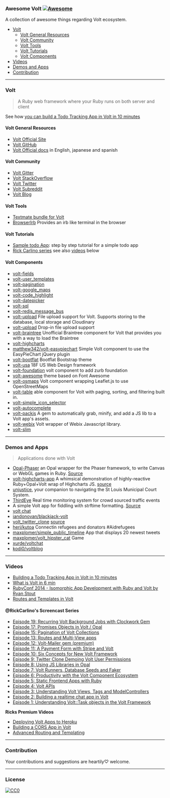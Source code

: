 ### **Awesome Volt** [![Awesome](https://cdn.rawgit.com/sindresorhus/awesome/d7305f38d29fed78fa85652e3a63e154dd8e8829/media/badge.svg)](https://github.com/sindresorhus/awesome)


A collection of awesome things regarding Volt ecosystem.

- [Volt](#volt)
  - [Volt General Resources](#volt-general-resources)
  - [Volt Community](#volt-community)
  - [Volt Tools](#volt-tools)
  - [Volt Tutorials](#volt-tutorials)
  - [Volt Components](#volt-components)
- [Videos](#videos)
- [Demos and Apps](#demos-and-apps)
- [Contribution](#contribution)

---
### Volt
> A Ruby web framework where your Ruby runs on both server and client

See how [you can build a Todo Tracking App in Volt in 10 minutes](https://www.youtube.com/watch?v=KbFtIt7-ge8)

#### Volt General Resources
* [Volt Official Site](http://voltframework.com/docs)
* [Volt GitHub](https://github.com/voltrb/volt)
* [Volt Official docs](https://github.com/voltrb/volt) in English, japanese and spanish

#### Volt Community
* [Volt Gitter](https://gitter.im/voltrb/volt)
* [Volt StackOverflow](http://stackoverflow.com/questions/tagged/voltrb)
* [Volt Twitter](https://twitter.com/voltframework)
* [Volt Subreddit](https://www.reddit.com/r/voltframework)
* [Volt Blog](http://voltframework.com/blog)

#### Volt Tools
* [Textmate bundle for Volt](https://github.com/jonah-potter/volt.tmbundle)
* [BrowserIrb](https://github.com/voltrb/volt-browser_irb) Provides an irb like terminal in the browser

#### Volt Tutorials
* [Sample todo App](http://docs.voltframework.com/en/tutorial/a_sample_todo_app.html): step by step tutorial for a simple todo app
* [Rick Carlino series](http://datamelon.io/blog/) see also [videos](#videos) below

#### Volt Components
* [volt-fields](https://github.com/voltrb/volt-fields)
* [volt-user_templates](https://github.com/voltrb/volt-user_templates)
* [volt-pagination](https://github.com/voltrb/volt-pagination)
* [volt-google_maps](https://github.com/voltrb/volt-google_maps)
* [volt-code_highlight](https://github.com/voltrb/volt-code_highlight)
* [volt-datepicker](https://github.com/voltrb/volt-datepicker)
* [volt-sql](https://github.com/voltrb/volt-sql)
* [volt-redis_message_bus](https://github.com/voltrb/volt-redis_message_bus)
* [volt-upload](https://github.com/alexandred/volt-upload) File upload support for Volt. Supports storing to the database, local storage and Cloudinary
* [volt-upload](https://github.com/andrew-carroll/volt-upload) Drop-in file upload support
* [volt-braintree](https://github.com/cbetta/volt-braintree) Unofficial Braintree component for Volt that provides you with a way to load the Braintree
* [volt-highcharts](https://github.com/balmoral/volt-highcharts)
* [matthew342/volt-easypiechart](https://github.com/matthew342/volt-easypiechart) Simple Volt component to use the EasyPieChart jQuery plugin
* [volt-bootflat](https://github.com/voltrb/volt-bootflat) Bootflat Bootstrap theme
* [volt-usa](https://github.com/heri/volt-usa) 18F US Web Design framework
* [volt-foundation](https://github.com/voltrb/volt-foundation) volt component to add zurb foundation
* [volt-awesome](https://github.com/heri/volt-awesome) theme based on Font Awesome
* [volt-osmaps](https://github.com/heri/volt-osmaps) Volt component wrapping Leaflet.js to use OpenStreetMaps
* [volt-table](https://github.com/matthew342/volt-table) able component for Volt with paging, sorting, and filtering built in.
* [volt-simple_icon_selector](https://github.com/neurodynamic/volt-simple_icon_selector)
* [volt-autocomplete](https://github.com/miguelalarcos/volt-autocomplete)
* [volt-packjs](https://github.com/ybur-yug/volt-packjs) A gem to automatically grab, minify, and add a JS lib to a Volt app's assets.
* [volt-webix](https://github.com/balmoral/volt-webix) Volt wrapper of Webix Javascript library.
* [volt-slim](https://github.com/ASnow/volt-slim)

---
### Demos and Apps
> Applications done with Volt

* [Opal-Phaser](http://opalphaser.com/) an Opal wrapper for the Phaser framework, to write Canvas or WebGL games in Ruby. [Source](https://github.com/orbitalimpact/opal-phaser-site)
* [volt-highcharts-app](http://volt-highcharts-app.herokuapp.com/) A whimsical demonstration of highly-reactive Ruby+Opal+Volt wrap of Highcharts JS. [source](https://github.com/balmoral/volt-highcharts-app)
* [unjustice](http://unjustice.herokuapp.com/), your companion to navigating the St Louis Municipal Court System.
* [ThirdEye](https://github.com/jikkujose/third_eye) Real time monitoring system for crowd sourced traffic events
* [](http://www.timeformattingisannoying.com/) A simple Volt app for fiddling with strftime formatting. [Source](https://github.com/neurodynamic/rubytime)
* [volt chat](https://voltchat.herokuapp.com/)
* [iandonovan/blackjack-volt](https://github.com/iandonovan/blackjack-volt)
* [volt_twitter_clone](https://immense-plains-7200.herokuapp.com/) [source](https://github.com/fry1026/volt_twitter_clone)
* [heri/kutoa](https://github.com/heri/kutoa) Connectin refugees and donators #Aidrefugees
* [maxplomer/simple_public_timeline](https://github.com/maxplomer/simple_public_timeline) App that displays 20 newest tweets
* [maxplomer/volt_hipster_cat](https://github.com/maxplomer/volt_hipster_cat) Game
* [xurde/voltchat](https://github.com/xurde/voltchat)
* [kodi0/voltblog](https://github.com/kodi0/voltblog)


---
### Videos

* [Building a Todo Tracking App in Volt in 10 minutes](https://www.youtube.com/watch?v=KbFtIt7-ge8)
* [What is Volt in 6 min](https://www.youtube.com/watch?v=P27EPQ4ne7o)
* [RubyConf 2014 - Isomorphic App Development with Ruby and Volt by Ryan Stout](https://www.youtube.com/watch?v=7i6AL7Walc4)
* [Routes and Templates in Volt](https://www.youtube.com/watch?v=1yNMP3XR6jU)

#### @RickCarlino's Screencast Series
* [Episode 19: Recurring Volt Background Jobs with Clockwork Gem](https://www.youtube.com/watch?v=5aeIclexFs0)
* [Episode 17: Promises Objects in Volt / Opal](https://www.youtube.com/watch?v=YRqod0qNGWg)
* [Episode 15: Pagination of Volt Collections](https://www.youtube.com/watch?v=mFBo6f-I-jQ)
* [Episode 13: Routes and Multi-View apps](https://www.youtube.com/watch?v=cpOFL5u3Ykw)
* [Episode 12: Volt-Mailer gem (premium)](https://www.youtube.com/watch?v=2xjwxhC3Jfc)
* [Episode 11: A Payment Form with Stripe and Volt](https://www.youtube.com/watch?v=o13w8n7TMLY)
* [Episode 10: Six Concepts for New Volt Framework](https://www.youtube.com/watch?v=x1yPgUUG0Js)
* [Episode 9: Twitter Clone Demoing Volt User Permissions](https://www.youtube.com/watch?v=wFUkVqPOka4)
* [Episode 8: Using JS Libraries in Opal](https://www.youtube.com/watch?v=B0b7l4hG-C8)
* [Episode 7: Volt Runners, Database Seeds and Faker](https://www.youtube.com/watch?v=HG4L0WFagbM)
* [Episode 6: Productivity with the Volt Component Ecosystem](https://www.youtube.com/watch?v=whbYM7Jd7M8)
* [Episode 5: Static Frontend Apps with Ruby](https://www.youtube.com/watch?v=5NHU0865tj0)
* [Episode 4: Volt APIs](https://www.youtube.com/watch?v=J7tg76CothM)
* [Episode 3: Understanding Volt Views, Tags and ModelControllers](https://www.youtube.com/watch?v=UnQCEeo7gKE)
* [Episode 2: Building a realtime chat app in Volt](https://www.youtube.com/watch?v=rc4GR04KUy0)
* [Episode 1: Understanding Volt::Task objects in the Volt Framework](https://www.youtube.com/watch?v=th0UKrSFdo0)

**Ricks Premium Videos**

* [Deploying Volt Apps to Heroku](http://blog.datamelon.io/blog/2015/deploying-volt-apps-to-heroku.html)
* [Building a CORS App in Volt](http://blog.datamelon.io/blog/2015/building-cors-apis-in-volt.html)
* [Advanced Routing and Templating](http://blog.datamelon.io/blog/2015/advanced-routing-and-templating.html)

---
### Contribution
Your contributions and suggestions are heartily♡ welcome.


---
### License
[![CC0](http://i.creativecommons.org/p/zero/1.0/88x31.png)](http://creativecommons.org/publicdomain/zero/1.0/)
